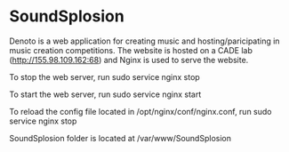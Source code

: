 SoundSplosion
=============
Denoto is a web application for creating music and hosting/paricipating in music creation competitions. The website is hosted on a CADE lab (http://155.98.109.162:68) and Nginx is used to serve the website. 

To stop the web server, run
sudo service nginx stop

To start the web server, run
sudo service nginx start

To reload the config file located in /opt/nginx/conf/nginx.conf, run
sudo service nginx stop

SoundSplosion folder is located at
/var/www/SoundSplosion

